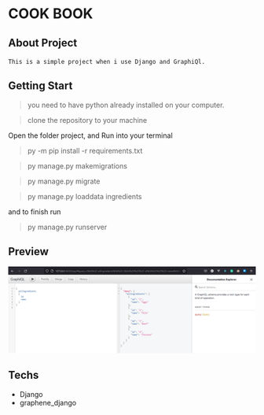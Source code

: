 # COOK BOOK

## About Project
    This is a simple project when i use Django and GraphiQl.

## Getting Start

   > you need to have python already installed on your computer.
    
   > clone the repository to your machine
    
  Open the folder project, and Run into your terminal
    
   > py -m pip install -r requirements.txt
    
    
   > py manage.py makemigrations
    
   > py manage.py migrate
    
   > py manage.py loaddata ingredients
    
  and to finish run
    
   > py manage.py runserver
 
## Preview
   ![ A Preview Image ](/img/preview.png)
## Techs
    
   - Django
   - graphene_django
